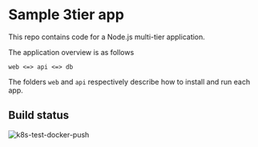 # Sample 3tier app
This repo contains code for a Node.js multi-tier application.

The application overview is as follows

```
web <=> api <=> db
```

The folders `web` and `api` respectively describe how to install and run each app.

## Build status
![k8s-test-docker-push](https://github.com/andes2020/k8s-test-docker-push/actions/workflows/main.yml/badge.svg)
